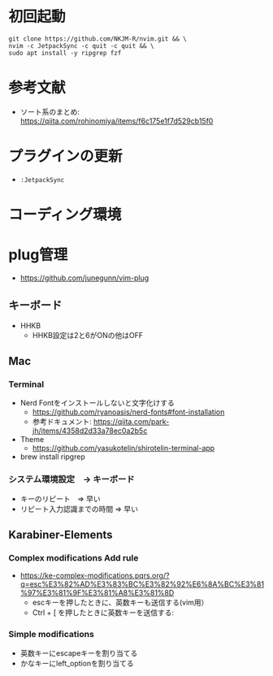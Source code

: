 # 初回起動
```
git clone https://github.com/NKJM-R/nvim.git && \
nvim -c JetpackSync -c quit -c quit && \
sudo apt install -y ripgrep fzf
```

# 参考文献

- ソート系のまとめ: https://qiita.com/rohinomiya/items/f6c175e1f7d529cb15f0

# プラグインの更新
- ``:JetpackSync``

# コーディング環境

# plug管理
- https://github.com/junegunn/vim-plug

## キーボード
- HHKB
  - HHKB設定は2と6がONの他はOFF

## Mac
### Terminal
- Nerd Fontをインストールしないと文字化けする
  - https://github.com/ryanoasis/nerd-fonts#font-installation
  - 参考ドキュメント: https://qiita.com/park-jh/items/4358d2d33a78ec0a2b5c
- Theme
  - https://github.com/yasukotelin/shirotelin-terminal-app
- brew install ripgrep
 
### システム環境設定　-> キーボード 
- キーのリピート　=> 早い 
- リピート入力認識までの時間 => 早い

## Karabiner-Elements

### Complex modifications Add rule
- https://ke-complex-modifications.pqrs.org/?q=esc%E3%82%AD%E3%83%BC%E3%82%92%E6%8A%BC%E3%81%97%E3%81%9F%E3%81%A8%E3%81%8D
  - escキーを押したときに、英数キーも送信する(vim用）
  - Ctrl + \[ を押したときに英数キーを送信する: 

### Simple modifications
- 英数キーにescapeキーを割り当てる
- かなキーにleft_optionを割り当てる
